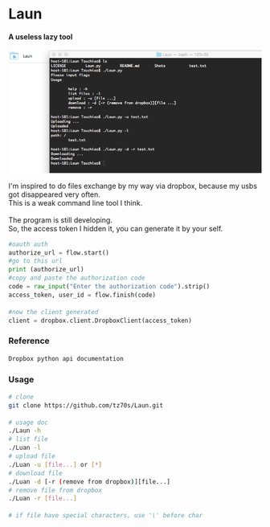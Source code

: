 # Laun
#### A useless lazy tool

![image](https://github.com/tz70s/Laun/blob/master/Shots/snapshot.png)

I'm inspired to do files exchange by my way via dropbox, because my usbs got disappeared very often.</br>
This is a weak command line tool I think.</br>
</br>
The program is still developing.</br>
So, the access token I hidden it,  you can generate it by your self.</br>

```Python
#oauth auth
authorize_url = flow.start()
#go to this url
print (authorize_url)
#copy and paste the authorization code
code = raw_input("Enter the authorization code").strip()
access_token, user_id = flow.finish(code)

#now the client generated
client = dropbox.client.DropboxClient(access_token)

```

### Reference
```Bash
Dropbox python api documentation
```


### Usage
```Bash
# clone
git clone https://github.com/tz70s/Laun.git

# usage doc
./Laun -h 
# list file
./Luan -l
# upload file
./Luan -u [file...] or [*]
# download file
./Luan -d [-r (remove from dropbox)][file...]
# remove file from dropbox
./Luan -r [file...]

# if file have special characters, use '\' before char
```
